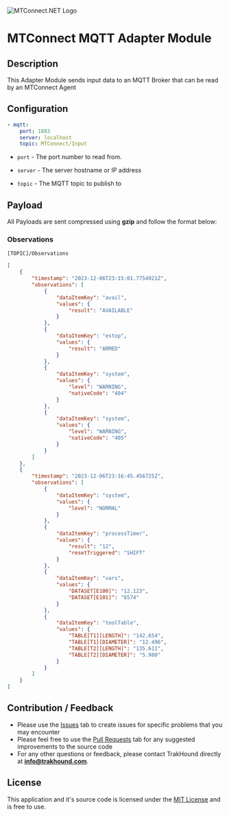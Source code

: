 ![MTConnect.NET Logo](https://raw.githubusercontent.com/TrakHound/MTConnect.NET/dev/img/mtconnect-net-03-md.png) 

# MTConnect MQTT Adapter Module

## Description
This Adapter Module sends input data to an MQTT Broker that can be read by an MTConnect Agent

## Configuration
```yaml
- mqtt:
    port: 1883
    server: localhost
    topic: MTConnect/Input
```

* `port` - The port number to read from.

* `server` - The server hostname or IP address
 
* `topic` - The MQTT topic to publish to

## Payload
All Payloads are sent compressed using **gzip** and follow the format below:

### Observations
```
[TOPIC]/Observations
```

```json
[
	{
		"timestamp": "2023-12-06T23:15:01.7754921Z",
		"observations": [
			{
				"dataItemKey": "avail",
				"values": {
					"result": "AVAILABLE"
				}
			},
			{
				"dataItemKey": "estop",
				"values": {
					"result": "ARMED"
				}
			},
			{
				"dataItemKey": "system",
				"values": {
					"level": "WARNING",
					"nativeCode": "404"
				}
			},
			{
				"dataItemKey": "system",
				"values": {
					"level": "WARNING",
					"nativeCode": "405"
				}
			}
		]
	},
	{
		"timestamp": "2023-12-06T23:16:45.456725Z",
		"observations": [
			{
				"dataItemKey": "system",
				"values": {
					"level": "NORMAL"
				}
			},
			{
				"dataItemKey": "processTimer",
				"values": {
					"result": "12",
					"resetTriggered": "SHIFT"
				}
			},
			{
				"dataItemKey": "vars",
				"values": {
					"DATASET[E100]": "12.123",
					"DATASET[E101]": "6574"
				}
			},
			{
				"dataItemKey": "toolTable",
				"values": {
					"TABLE[T1][LENGTH]": "142.654",
					"TABLE[T1][DIAMETER]": "12.496",
					"TABLE[T2][LENGTH]": "135.611",
					"TABLE[T2][DIAMETER]": "5.980"
				}
			}
		]
	}
]
```


## Contribution / Feedback
- Please use the [Issues](https://github.com/TrakHound/MTConnect.NET/issues) tab to create issues for specific problems that you may encounter 
- Please feel free to use the [Pull Requests](https://github.com/TrakHound/MTConnect.NET/pulls) tab for any suggested improvements to the source code
- For any other questions or feedback, please contact TrakHound directly at **info@trakhound.com**.

## License
This application and it's source code is licensed under the [MIT License](https://choosealicense.com/licenses/mit/) and is free to use.
